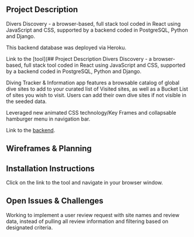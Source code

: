 ## Project Description 
Divers Discovery - a browser-based, full stack tool coded in React using JavaScript and CSS, supported by a backend coded in PostgreSQL, Python and Django.

This backend database was deployed via Heroku.


Link to the [tool](## Project Description 
Divers Discovery - a browser-based, full stack tool coded in React using JavaScript and CSS, supported by a backend coded in PostgreSQL, Python and Django.

Diving Tracker & Information app features a browsable catalog of global dive sites to add to your curated list of Visited sites, as well as a Bucket List of sites you wish to visit. Users can add their own dive sites if not visible in the seeded data.

Leveraged new animated CSS technology/Key Frames and collapsable hamburger menu in navigation bar.


Link to the [backend](https://divers-discovery.netlify.app/).

## Wireframes & Planning


## Installation Instructions
Click on the link to the tool and navigate in your browser window.


## Open Issues & Challenges
Working to implement a user review request with site names and review data, instead of pulling all review information and filtering based on designated criteria.<br>
